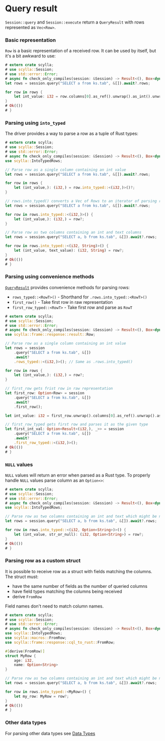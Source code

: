 # Query result

`Session::query` and `Session::execute` return a `QueryResult` with rows represented as `Vec<Row>`.

### Basic representation
`Row` is a basic representation of a received row. It can be used by itself, but it's a bit awkward to use:
```rust
# extern crate scylla;
# use scylla::Session;
# use std::error::Error;
# async fn check_only_compiles(session: &Session) -> Result<(), Box<dyn Error>> {
let rows = session.query("SELECT a from ks.tab", &[]).await?.rows;

for row in rows {
    let int_value: i32 = row.columns[0].as_ref().unwrap().as_int().unwrap();
}
# Ok(())
# }
```

### Parsing using `into_typed`
The driver provides a way to parse a row as a tuple of Rust types:
```rust
# extern crate scylla;
# use scylla::Session;
# use std::error::Error;
# async fn check_only_compiles(session: &Session) -> Result<(), Box<dyn Error>> {
use scylla::IntoTypedRows;

// Parse row as a single column containing an int value
let rows = session.query("SELECT a from ks.tab", &[]).await?.rows;

for row in rows {
    let (int_value,): (i32,) = row.into_typed::<(i32,)>()?;
}

// rows.into_typed() converts a Vec of Rows to an iterator of parsing results
let rows = session.query("SELECT a from ks.tab", &[]).await?.rows;

for row in rows.into_typed::<(i32,)>() {
    let (int_value,): (i32,) = row?;
}

// Parse row as two columns containing an int and text columns
let rows = session.query("SELECT a, b from ks.tab", &[]).await?.rows;

for row in rows.into_typed::<(i32, String)>() {
    let (int_value, text_value): (i32, String) = row?;
}
# Ok(())
# }
```

### Parsing using convenience methods
[`QueryResult`](https://docs.rs/scylla/0.1.0/scylla/transport/connection/struct.QueryResult.html) provides convenience methods for parsing rows:
* `rows_typed::<RowT>()` - Shorthand for `.rows.into_typed::<RowT>()`
* `first_row()` - Take first row in raw representation
* `first_row_typed::<RowT>` - Take first row and parse as `RowT`

```rust
# extern crate scylla;
# use scylla::Session;
# use std::error::Error;
# async fn check_only_compiles(session: &Session) -> Result<(), Box<dyn Error>> {
use scylla::frame::response::result::Row;

// Parse row as a single column containing an int value
let rows = session
    .query("SELECT a from ks.tab", &[])
    .await?
    .rows_typed::<(i32,)>(); // Same as .rows.into_typed()

for row in rows {
    let (int_value,): (i32,) = row?;
}

// first_row gets frist row in raw representation
let first_row: Option<Row> = session
    .query("SELECT a from ks.tab", &[])
    .await?
    .first_row();

let int_value: i32 = first_row.unwrap().columns[0].as_ref().unwrap().as_int().unwrap();

// first_row_typed gets first row and parses it as the given type
let first_int_val: Option<Result<(i32,), _>> = session
    .query("SELECT a from ks.tab", &[])
    .await?
    .first_row_typed::<(i32,)>();
# Ok(())
# }
```


### `NULL` values
`NULL` values will return an error when parsed as a Rust type. 
To properly handle `NULL` values parse column as an `Option<>`:
```rust
# extern crate scylla;
# use scylla::Session;
# use std::error::Error;
# async fn check_only_compiles(session: &Session) -> Result<(), Box<dyn Error>> {
use scylla::IntoTypedRows;

// Parse row as two columns containing an int and text which might be null
let rows = session.query("SELECT a, b from ks.tab", &[]).await?.rows;

for row in rows.into_typed::<(i32, Option<String>)>() {
    let (int_value, str_or_null): (i32, Option<String>) = row?;
}
# Ok(())
# }
```

### Parsing row as a custom struct
It is possible to receive row as a struct with fields matching the columns.  
The struct must:
* have the same number of fields as the number of queried columns
* have field types matching the columns being received
* derive `FromRow`

Field names don't need to match column names.
```rust
# extern crate scylla;
# use scylla::Session;
# use std::error::Error;
# async fn check_only_compiles(session: &Session) -> Result<(), Box<dyn Error>> {
use scylla::IntoTypedRows;
use scylla::macros::FromRow;
use scylla::frame::response::cql_to_rust::FromRow;

#[derive(FromRow)]
struct MyRow {
    age: i32,
    name: Option<String>
}

// Parse row as two columns containing an int and text which might be null
let rows = session.query("SELECT a, b from ks.tab", &[]).await?.rows;

for row in rows.into_typed::<MyRow>() {
    let my_row: MyRow = row?;
}
# Ok(())
# }
```

### Other data types
For parsing other data types see [Data Types](../data-types/data-types.md)